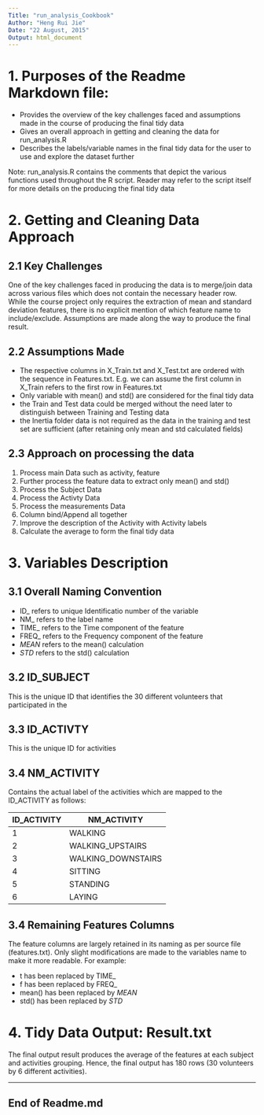 ```yaml
---
Title: "run_analysis_Cookbook"
Author: "Heng Rui Jie"
Date: "22 August, 2015"
Output: html_document
---
```


# 1. Purposes of the Readme Markdown file:
* Provides the overview of the key challenges faced and assumptions made in the course of  producing the final tidy data
* Gives an overall approach in getting and cleaning the data for run_analysis.R
* Describes the labels/variable names in the final tidy data for the user to use and explore the dataset further

Note: run_analysis.R contains the comments that depict the various functions used throughout the R script. Reader may refer to the script itself for more details on the producing the final tidy data

# 2. Getting and Cleaning Data Approach
## 2.1 Key Challenges
  One of the key challenges faced in producing the data is to merge/join data across various files which does not contain the necessary header row. While the course project only requires the extraction of mean and standard deviation features, there is no explicit mention of which feature name to include/exclude. Assumptions are made along the way to produce the final result.

## 2.2 Assumptions Made
* The respective columns in X_Train.txt and X_Test.txt are ordered with the sequence in Features.txt. E.g. we can assume the first column in X_Train refers to the first row in Features.txt
* Only variable with mean() and std() are considered for the final tidy data
* the Train and Test data could be merged without the need later to distinguish between Training and Testing data
* the Inertia folder data is not required as the data in the training and test set are sufficient (after retaining only mean and std calculated fields)

## 2.3 Approach on processing the data
1. Process main Data such as activity, feature
2. Further process the feature data to extract only mean() and std()
3. Process the Subject Data
4. Process the Activty Data
5. Process the measurements Data
6. Column bind/Append all together
7. Improve the description of the Activity with Activity labels
8. Calculate the average to form the final tidy data

# 3. Variables Description

## 3.1 Overall Naming Convention
- ID_ refers to unique Identificatio number of the variable
- NM_ refers to the label name
- TIME_ refers to the Time component of the feature
- FREQ_ refers to the Frequency component of the feature
- _MEAN_ refers to the mean() calculation
- _STD_ refers to the std() calculation

## 3.2 ID_SUBJECT
  This is the unique ID that identifies the 30 different volunteers that participated in the 

## 3.3 ID_ACTIVTY
  This is the unique ID for activities
  
## 3.4 NM_ACTIVITY
  Contains the actual label of the activities which are mapped to the ID_ACTIVITY as follows:
  
ID_ACTIVITY   | NM_ACTIVITY
--------------|--------------
1             | WALKING
2             | WALKING_UPSTAIRS
3             | WALKING_DOWNSTAIRS
4             | SITTING
5             | STANDING
6             | LAYING

## 3.4 Remaining Features Columns
  The feature columns are largely retained in its naming as per source file (features.txt). Only slight modifications are made to the variables name to make it more readable.
  For example:
  * t has been replaced by TIME_
  * f has been replaced by FREQ_
  * mean() has been replaced by _MEAN_
  * std() has been replaced by _STD_

# 4. Tidy Data Output:  Result.txt
  The final output result produces the average of the features at each subject and activities grouping. Hence, the final output has 180 rows (30 volunteers by 6 different activities).



***** 
End of Readme.md 
-----


